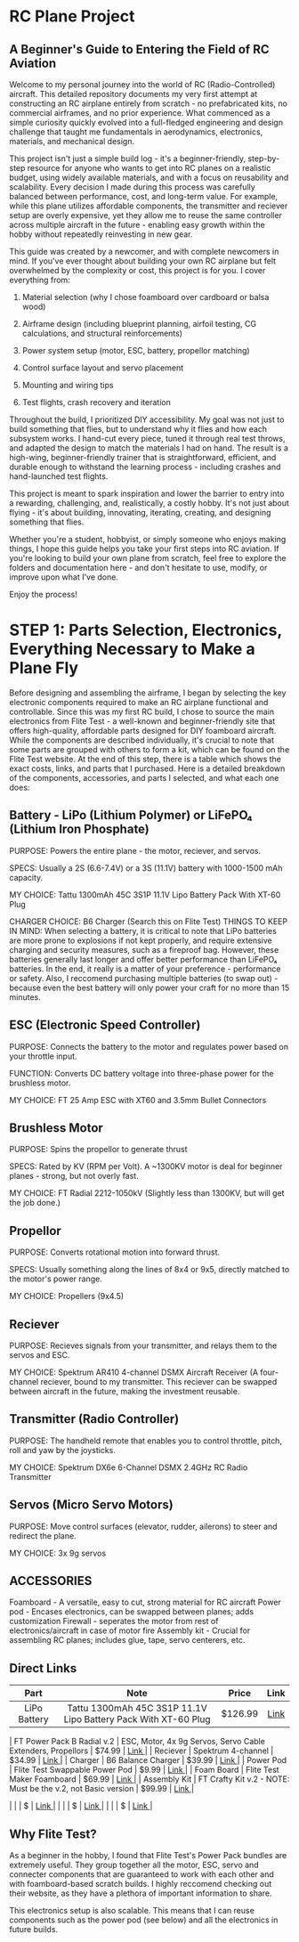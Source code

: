# RC Plane Project
## A Beginner's Guide to Entering the Field of RC Aviation

Welcome to my personal journey into the world of RC (Radio-Controlled) aircraft. This detailed repository documents my very first attempt at constructing an RC airplane entirely from scratch - no prefabricated kits, no commercial airframes, and no prior experience. 
What commenced as a simple curiosity quickly evolved into a full-fledged engineering and design challenge that taught me fundamentals in aerodynamics, electronics, materials, and mechanical design. 

This project isn't just a simple build log - it's a beginner-friendly, step-by-step resource for anyone who wants to get into RC planes on a realistic budget, using widely available materials, and with a focus on reusability and scalability. Every decision I made during this process was carefully balanced between performance, cost, and long-term value. For example, while this plane utilizes affordable components, the transmitter and reciever setup are overly expensive, yet they allow me to reuse the same controller across multiple aircraft in the future - enabling easy growth within the hobby without repeatedly reinvesting in new gear. 

This guide was created by a newcomer, and with complete newcomers in mind. If you've ever thought about building your own RC airplane but felt overwhelmed by the complexity or cost, this project is for you. I cover everything from:

1. Material selection (why I chose foamboard over cardboard or balsa wood)

2. Airframe design (including blueprint planning, airfoil testing, CG calculations, and structural reinforcements)

3. Power system setup (motor, ESC, battery, propellor matching)

4. Control surface layout and servo placement

5. Mounting and wiring tips

6. Test flights, crash recovery and iteration

Throughout the build, I prioritized DIY accessibility. My goal was not just to build something that flies, but to understand why it flies and how each subsystem works. I hand-cut every piece, tuned it through real test throws, and adapted the design to match the materials I had on hand. The result is a high-wing, beginner-friendly trainer that is straightforward, efficient, and durable enough to withstand the learning process - including crashes and hand-launched test flights. 

This project is meant to spark inspiration and lower the barrier to entry into a rewarding, challenging, and, realistically, a costly hobby. It's not just about flying - it's about building, innovating, iterating, creating, and designing something that flies. 

Whether you're a student, hobbyist, or simply someone who enjoys making things, I hope this guide helps you take your first steps into RC aviation. If you're looking to build your own plane from scratch, feel free to explore the folders and documentation here - and don't hesitate to use, modify, or improve upon what I've done. 

Enjoy the process!



# STEP 1: Parts Selection, Electronics, Everything Necessary to Make a Plane Fly

Before designing and assembling the airframe, I began by selecting the key electronic components required to make an RC airplane functional and controllable. Since this was my first RC build, I chose to source the main electronics from Flite Test - a well-known and beginner-friendly site that offers high-quality, affordable parts designed for DIY foamboard aircraft. While the components are described individually, it's crucial to note that some parts are grouped with others to form a kit, which can be found on the Flite Test website. At the end of this step, there is a table which shows the exact costs, links, and parts that I purchased. 
Here is a detailed breakdown of the components, accessories, and parts I selected, and what each one does:

## Battery - LiPo (Lithium Polymer) or LiFePO₄ (Lithium Iron Phosphate)
PURPOSE: Powers the entire plane - the motor, reciever, and servos. 

SPECS: Usually a 2S (6.6-7.4V) or a 3S (11.1V) battery with 1000-1500 mAh capacity. 

MY CHOICE: Tattu 1300mAh 45C 3S1P 11.1V Lipo Battery Pack With XT-60 Plug

CHARGER CHOICE: B6 Charger (Search this on Flite Test)
THINGS TO KEEP IN MIND: When selecting a battery, it is critical to note that LiPo batteries are more prone to explosions if not kept properly, and require extensive charging and security measures, such as a fireproof bag. However, these batteries generally last longer and offer better performance than LiFePO₄ batteries. In the end, it really is a matter of your preference - performance or safety. Also, I reccomend purchasing multiple batteries (to swap out) - because even the best battery will only power your craft for no more than 15 minutes.

## ESC (Electronic Speed Controller)
PURPOSE: Connects the battery to the motor and regulates power based on your throttle input.

FUNCTION: Converts DC battery voltage into three-phase power for the brushless motor.

MY CHOICE: FT 25 Amp ESC with XT60 and 3.5mm Bullet Connectors

## Brushless Motor
PURPOSE: Spins the propellor to generate thrust

SPECS: Rated by KV (RPM per Volt). A ~1300KV motor is deal for beginner planes - strong, but not overly fast. 

MY CHOICE: FT Radial 2212-1050kV (Slightly less than 1300KV, but will get the job done.)

## Propellor
PURPOSE: Converts rotational motion into forward thrust.

SPECS: Usually something along the lines of 8x4 or 9x5, directly matched to the motor's power range.

MY CHOICE: Propellers (9x4.5)

## Reciever
PURPOSE: Recieves signals from your transmitter, and relays them to the servos and ESC. 

MY CHOICE: Spektrum AR410 4-channel DSMX Aircraft Receiver (A four-channel reciever, bound to my transmitter. This reciever can be swapped between aircraft in the future, making the investment reusable. 

## Transmitter (Radio Controller)
PURPOSE: The handheld remote that enables you to control throttle, pitch, roll and yaw by the joysticks. 

MY CHOICE: Spektrum DX6e 6-Channel DSMX 2.4GHz RC Radio Transmitter

## Servos (Micro Servo Motors)
PURPOSE: Move control surfaces (elevator, rudder, ailerons) to steer and redirect the plane. 

MY CHOICE: 3x 9g servos

## ACCESSORIES
Foamboard - A versatile, easy to cut, strong material for RC aircraft
Power pod - Encases electronics, can be swapped between planes; adds customization
Firewall - seperates the motor from rest of electronics/aircraft in case of motor fire
Assembly kit - Crucial for assembling RC planes; includes glue, tape, servo centerers, etc.

## Direct Links
| **Part** | **Note** | **Price** | **Link** |
|:--:|:--:|:--:|:--:|
| LiPo Battery | Tattu 1300mAh 45C 3S1P 11.1V Lipo Battery Pack With XT-60 Plug | $126.99 | <a href="https://store.flitetest.com/tattu-1300mah-45c-3s1p-11-1v-lipo-battery-pack-with-xt-60-plug/"> Link </a> |

| FT Power Pack B Radial v.2 | ESC, Motor, 4x 9g Servos, Servo Cable Extenders, Propellors | $74.99 | <a href="https://store.flitetest.com/ft-power-pack-b-radial-v-2/?searchid=0&search_query=FT+power+pack"> Link </a> |
| Reciever | Spektrum 4-channel | $34.99 | <a href="https://store.flitetest.com/spektrum-ar410-4-channel-dsmx-aircraft-receiver-spmar410/?searchid=0&search_query=spek"> Link </a> |
| Charger | B6 Balance Charger | $39.99 | <a href="https://store.flitetest.com/b6-charger/?searchid=0&search_query=b6+"> Link <a/>|
| Power Pod | Flite Test Swappable Power Pod | $9.99 | <a href="https://store.flitetest.com/swappable-power-pod-firewall-5-pack-mkr2/?searchid=0&search_query=ft+power+pod"> Link <a/>|
| Foam Board | Flite Test Maker Foamboard | $69.99 | <a href="https://store.flitetest.com/flite-test-maker-foam-board-by-adams-v2-20-pack/"> Link <a/>|
| Assembly Kit | FT Crafty Kit v.2 - NOTE: Must be the v.2, not Basic version | $99.99 | <a href="https://store.flitetest.com/ft-crafty-kit-v2/?searchid=0&search_query=ft+crafty+kit"> Link <a/>|


|  |  | $ | <a href=""> Link <a/>|
|  |  | $ | <a href=""> Link <a/>|
|  |  | $ | <a href=""> Link <a/>|

## Why Flite Test?

As a beginner in the hobby, I found that Flite Test's Power Pack bundles are extremely useful. They group together all the motor, ESC, servo and connecter components that are guaranteed to work with each other and with foamboard-based scratch builds. I highly reccomend checking out their website, as they have a plethora of important information to share. 

This electronics setup is also scalable. This means that I can reuse components such as the power pod (see below) and all the electronics in future builds. 

